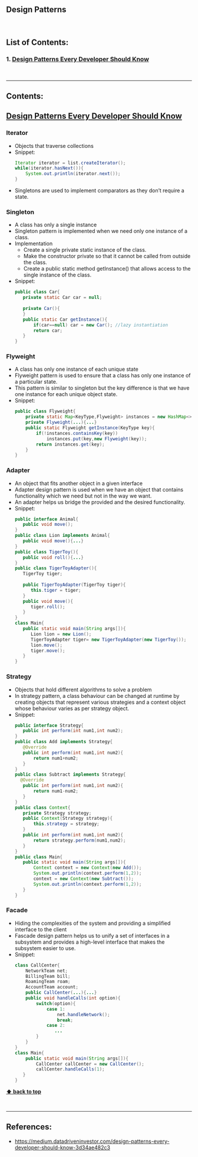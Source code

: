 ## Design Patterns


<br />

## List of Contents:
### 1. [Design Patterns Every Developer Should Know](#content-1)

<br />

---

## Contents:

## [Design Patterns Every Developer Should Know](https://medium.datadriveninvestor.com/design-patterns-every-developer-should-know-3d34ae482c3) <span id="content-1"></span>

### Iterator
- Objects that traverse collections
- Snippet:
    ```java
    Iterator iterator = list.createIterator();
    while(iterator.hasNext()){
        System.out.println(iterator.next());
    }
    ```
- Singletons are used to implement comparators as they don’t require a state.

### Singleton
- A class has only a single instance
- Singleton pattern is implemented when we need only one instance of a class.
- Implementation
  - Create a single private static instance of the class.
  -  Make the constructor private so that it cannot be called from outside the class.
  -  Create a public static method getInstance() that allows access to the single instance of the class.
- Snippet:
  ```java
  public class Car{
     private static Car car = null;
     
     private Car(){
     }
     public static Car getInstance(){
         if(car==null) car = new Car(); //lazy instantiation
         return car;
     }
  }
  ```
  
### Flyweight
- A class has only one instance of each unique state
- Flyweight pattern is used to ensure that a class has only one instance of a particular state.
- This pattern is similar to singleton but the key difference is that we have one instance for each unique object state.
- Snippet:
  ```java
  public class Flyweight{
      private static Map<KeyType,Flyweight> instances = new HashMap<>();
      private Flyweight(...){...}
      public static Flyweight getInstance(KeyType key){
          if(!instances.containsKey(key))
              instances.put(key,new Flyweight(key));
          return instances.get(key);
      }
  } 
  ```

### Adapter
- An object that fits another object in a given interface
- Adapter design pattern is used when we have an object that contains functionality which we need but not in the way we want.
- An adapter helps us bridge the provided and the desired functionality.
- Snippet:
  ```java
  public interface Animal{
     public void move();
  }
  public class Lion implements Animal{
     public void move(){...}
  }
  public class TigerToy(){
     public void roll(){...}
  }
  public class TigerToyAdapter(){
     TigerToy tiger;
     
     public TigerToyAdapter(TigerToy tiger){
        this.tiger = tiger;
     }
     public void move(){
        tiger.roll();
     }
  }
  class Main{
     public static void main(String args[]){
        Lion lion = new Lion();
        TigerToyAdapter tiger= new TigerToyAdapter(new TigerToy());
        lion.move();
        tiger.move();
     }
  }
  ```

### Strategy
- Objects that hold different algorithms to solve a problem
- In strategy pattern, a class behaviour can be changed at runtime by creating objects that represent various strategies and a context object whose behaviour varies as per strategy object.
- Snippet:
  ```java
  public interface Strategy{
     public int perform(int num1,int num2);
  }
  public class Add implements Strategy{
     @Override
     public int perform(int num1,int num2){
         return num1+num2;
     }
  }
  public class Subtract implements Strategy{
    @Override
     public int perform(int num1,int num2){
         return num1-num2;
     }
  }
  public class Context{
     private Strategy strategy;
     public Context(Strategy strategy){
         this.strategy = strategy;
     }
     public int perform(int num1,int num2){
         return strategy.perform(num1,num2);
     }
  }
  public class Main{
     public static void main(String args[]){
         Context context = new Context(new Add());
         System.out.println(context.perform(1,2));
         context = new Context(new Subtract());
         System.out.println(context.perform(1,2));
     }
  }
  ```

### Facade
- Hiding the complexities of the system and providing a simplified interface to the client
- Fascade design pattern helps us to unify a set of interfaces in a subsystem and provides a high-level interface that makes the subsystem easier to use.
- Snippet:
  ```java
  class CallCenter{
      NetworkTeam net;
      BillingTeam bill;
      RoamingTeam roam;
      AccountTeam account;
      public CallCenter(...){...}
      public void handleCalls(int option){
          switch(option){
              case 1:
                  net.handleNetwork();
                  break;
              case 2:
                 ...
          }
      }
  }
  class Main{
      public static void main(String args[]){
          CallCenter callCenter = new CallCenter();
          callCenter.handleCalls(1);
     }
  }
  ```


**[⬆ back to top](#list-of-contents)**

<br />

---

## References:
- https://medium.datadriveninvestor.com/design-patterns-every-developer-should-know-3d34ae482c3
